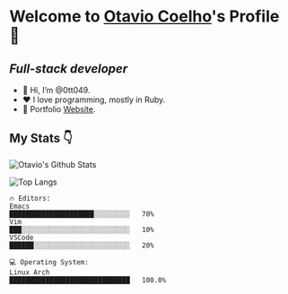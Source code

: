 # Welcome to [Otavio Coelho](https://www.github.com/0tt049)'s Profile 🚀

## *Full-stack developer*

- 👋 Hi, I’m @0tt049.
- ❤️ I love programming, mostly in Ruby.
- 🧐 Portfolio [Website](https://wwww.otaviocoelho.com).

## My Stats 👇

![Otavio's Github Stats](https://github-readme-stats.anuraghazra1.vercel.app/api?username=0tt049&show_icon=true&include_all_commits=true&theme=dark#gh_dark_mode_only)

![Top Langs](https://github-readme-stats.vercel.app/api/top-langs/?username=0tt049&langs_count=10&layout=compact&theme=dark#gh_dark_mode_only)

```text
🔥 Editors:
Emacs
█████████████████████░░░░░░░░░   70%
Vim
███░░░░░░░░░░░░░░░░░░░░░░░░░░░   10%
VSCode
██████░░░░░░░░░░░░░░░░░░░░░░░░   20%

💻 Operating System:
Linux Arch
██████████████████████████████   100.0%
```

